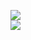 [![](https://img.shields.io/badge/Made%20With-Github%20Spray-lightgrey.svg?style=for-the-badge&logo=github)](https://github.com/Annihil/github-spray#18116)  
[![](https://i.imgur.com/2DrTn0Z.gif)](https://github.com/Annihil/github-spray)